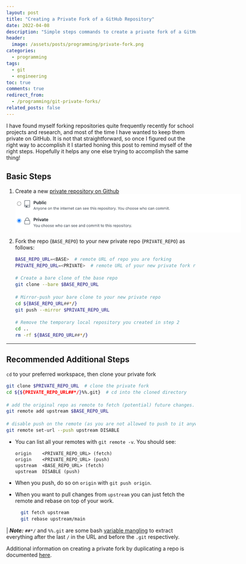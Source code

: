 ```yaml
---
layout: post
title: "Creating a Private Fork of a GitHub Repository"
date: 2022-04-08
description: "Simple steps commands to create a private fork of a GitHub repository."
header:
  image: /assets/posts/programming/private-fork.png
categories:
  - programming
tags:
  - git
  - engineering
toc: true
comments: true
redirect_from:
  - /programming/git-private-forks/
related_posts: false
---
```


I have found myself forking repositories quite frequently recently for school projects and research, and most of the time I have wanted to keep them private on GitHub. It is not that straightforward, so once I figured out the right way to accomplish it I started honing this post to remind myself of the right steps. Hopefully it helps any one else trying to accomplish the same thing!

## Basic Steps

1. Create a new [private repository on Github](https://help.github.com/articles/creating-a-new-repository/)
   <img src="/assets/posts/programming/private-repo.png" style="max-width:600px; margin: 0 auto; display: block;">

2. Fork the repo (`BASE_REPO`) to your new private repo (`PRIVATE_REPO`) as follows:

   ```bash
   BASE_REPO_URL=<BASE>  # remote URL of repo you are forking
   PRIVATE_REPO_URL=<PRIVATE>  # remote URL of your new private fork repo

   # Create a bare clone of the base repo
   git clone --bare $BASE_REPO_URL

   # Mirror-push your bare clone to your new private repo
   cd ${BASE_REPO_URL##*/}
   git push --mirror $PRIVATE_REPO_URL

   # Remove the temporary local repository you created in step 2
   cd ..
   rm -rf ${BASE_REPO_URL##*/}
   ```

---

## Recommended Additional Steps

`cd` to your preferred workspace, then clone your private fork

```bash
git clone $PRIVATE_REPO_URL  # clone the private fork
cd ${${PRIVATE_REPO_URL##*/}%%.git}  # cd into the cloned directory

# add the original repo as remote to fetch (potential) future changes.
git remote add upstream $BASE_REPO_URL

# disable push on the remote (as you are not allowed to push to it anyway).
git remote set-url --push upstream DISABLE
```

- You can list all your remotes with `git remote -v`. You should see:

  ```
  origin	<PRIVATE_REPO_URL> (fetch)
  origin	<PRIVATE_REPO_URL> (push)
  upstream	<BASE_REPO_URL> (fetch)
  upstream	DISABLE (push)
  ```

- When you push, do so on `origin` with `git push origin`.

- When you want to pull changes from `upstream` you can just fetch the remote and rebase on top of your work.

  ```bash
    git fetch upstream
    git rebase upstream/main
  ```

| **_Note:_** `##*/` and `%%.git` are some bash [variable mangling](https://www.linuxjournal.com/article/8919) to extract everything after the last `/` in the URL and before the `.git` respectively.

Additional information on creating a private fork by duplicating a repo is documented [here](https://help.github.com/articles/duplicating-a-repository/).
